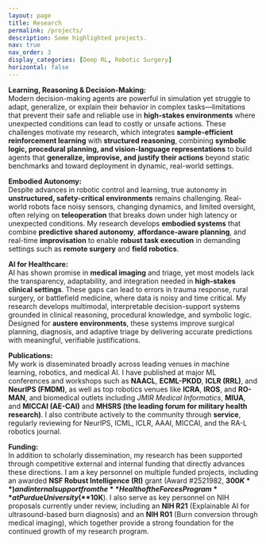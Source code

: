 ```yaml
---
layout: page
title: Research
permalink: /projects/
description: Some highlighted projects.
nav: true
nav_order: 3
display_categories: [Deep RL, Robotic Surgery]
horizontal: false
---
```


**Learning, Reasoning & Decision-Making:**  
Modern decision-making agents are powerful in simulation yet struggle to adapt, generalize, or explain their behavior in complex tasks—limitations that prevent their safe and reliable use in **high-stakes environments** where unexpected conditions can lead to costly or unsafe actions. These challenges motivate my research, which integrates **sample-efficient reinforcement learning** with **structured reasoning**, combining **symbolic logic, procedural planning, and vision-language representations** to build agents that **generalize, improvise, and justify their actions** beyond static benchmarks and toward deployment in dynamic, real-world settings.

**Embodied Autonomy:**  
Despite advances in robotic control and learning, true autonomy in **unstructured, safety-critical environments** remains challenging. Real-world robots face noisy sensors, changing dynamics, and limited oversight, often relying on **teleoperation** that breaks down under high latency or unexpected conditions. My research develops **embodied systems** that combine **predictive shared autonomy**, **affordance-aware planning**, and real-time **improvisation** to enable **robust task execution** in demanding settings such as **remote surgery** and **field robotics**.

**AI for Healthcare:**  
AI has shown promise in **medical imaging** and triage, yet most models lack the transparency, adaptability, and integration needed in **high-stakes clinical settings**. These gaps can lead to errors in trauma response, rural surgery, or battlefield medicine, where data is noisy and time critical. My research develops multimodal, interpretable decision-support systems grounded in clinical reasoning, procedural knowledge, and symbolic logic. Designed for **austere environments**, these systems improve surgical planning, diagnosis, and adaptive triage by delivering accurate predictions with meaningful, verifiable justifications.

**Publications:**  
My work is disseminated broadly across leading venues in machine learning, robotics, and medical AI. I have published at major ML conferences and workshops such as **NAACL**, **ECML-PKDD**, **ICLR (RRL)**, and **NeurIPS (FMDM)**, as well as top robotics venues like **ICRA**, **IROS**, and **RO-MAN**, and biomedical outlets including *JMIR Medical Informatics*, **MIUA**, and **MICCAI (AE-CAI)** and **MHSRS (the leading forum for military health research)**. I also contribute actively to the community through **service**, regularly reviewing for NeurIPS, ICML, ICLR, AAAI, MICCAI, and the RA-L robotics journal.

**Funding:**  
In addition to scholarly dissemination, my research has been supported through competitive external and internal funding that directly advances these directions. I am a key personnel on multiple funded projects, including an awarded **NSF Robust Intelligence (RI)** grant (Award #2521982, **$300K**) and internal support from the **Health of the Forces Program** at Purdue University (**$10K**). I also serve as key personnel on NIH proposals currently under review, including an **NIH R21** (Explainable AI for ultrasound-based burn diagnosis) and an **NIH R01** (Burn conversion through medical imaging), which together provide a strong foundation for the continued growth of my research program.
